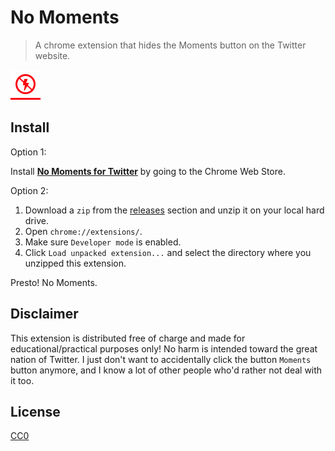 # No Moments

> A chrome extension that hides the Moments button on the Twitter website.

![No Moments](icons/48.png)

## Install

Option 1:

Install **[No Moments for Twitter](https://chrome.google.com/webstore/detail/no-moments-for-twitter/kenlkkgfablehdjlhidnacobagpcbmcp)** by going to the Chrome Web Store.

Option 2:

1. Download a `zip` from the [releases](https://github.com/ngoldman/no-moments/releases/) section and unzip it on your local hard drive.
2. Open `chrome://extensions/`.
3. Make sure `Developer mode` is enabled.
4. Click `Load unpacked extension...` and select the directory where you unzipped this extension.

Presto! No Moments.

## Disclaimer

This extension is distributed free of charge and made for educational/practical purposes only! No harm is intended toward the great nation of Twitter. I just don't want to accidentally click the button `Moments` button anymore, and I know a lot of other people who'd rather not deal with it too.

## License

[CC0](https://wiki.creativecommons.org/wiki/CC0)
